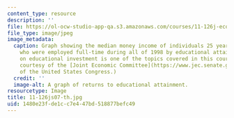 ```yaml
---
content_type: resource
description: ''
file: https://ol-ocw-studio-app-qa.s3.amazonaws.com/courses/11-126j-economics-of-education-spring-2007/1480e23fde1cc7e447bd518877befc49_11-126js07-th.jpg
file_type: image/jpeg
image_metadata:
  caption: Graph showing the median money income of individuals 25 years and older
    who were employed full-time during all of 1998 by educational attainment. Returns
    on educational investment is one of the topics covered in this course. (Graph
    courtesy of the [Joint Economic Committee](https://www.jec.senate.gov/public/)
    of the United States Congress.)
  credit: ''
  image-alt: A graph of returns to educational attainment.
resourcetype: Image
title: 11-126js07-th.jpg
uid: 1480e23f-de1c-c7e4-47bd-518877befc49
---
```

